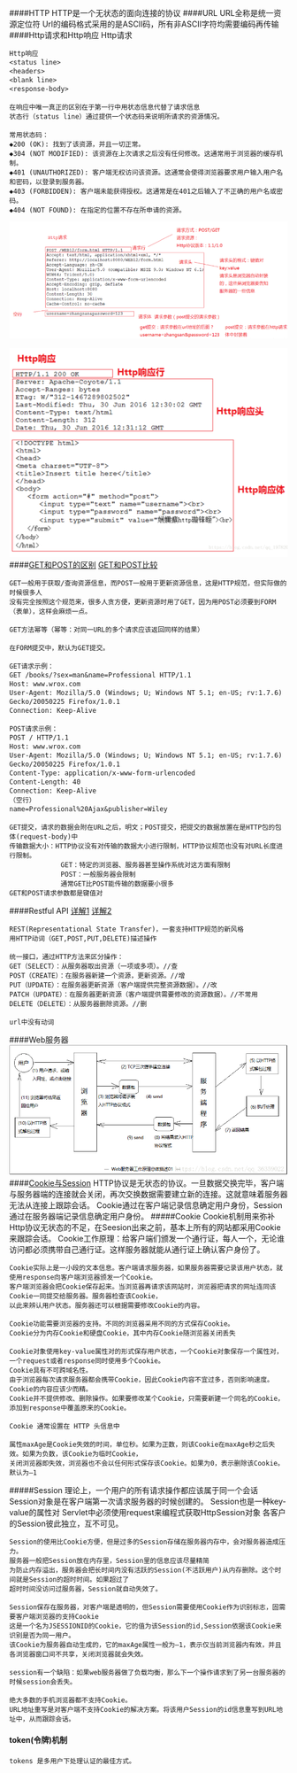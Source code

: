####HTTP
    HTTP是一个无状态的面向连接的协议
####URL
    URL全称是统一资源定位符
    Url的编码格式采用的是ASCII码，所有非ASCII字符均需要编码再传输
####Http请求和Http响应
    Http请求
    <request line>
    <headers>
    <blank line>
    <request-body>
    
    Http响应
    <status line>
    <headers>
    <blank line>
    <response-body>
    
    在响应中唯一真正的区别在于第一行中用状态信息代替了请求信息
    状态行（status line）通过提供一个状态码来说明所请求的资源情况。 

    常用状态码：    
    ◆200 (OK): 找到了该资源，并且一切正常。
    ◆304 (NOT MODIFIED): 该资源在上次请求之后没有任何修改。这通常用于浏览器的缓存机制。
    ◆401 (UNAUTHORIZED): 客户端无权访问该资源。这通常会使得浏览器要求用户输入用户名和密码，以登录到服务器。
    ◆403 (FORBIDDEN): 客户端未能获得授权。这通常是在401之后输入了不正确的用户名或密码。
    ◆404 (NOT FOUND): 在指定的位置不存在所申请的资源。
   ![](图解http请求.png)
   
   ![](图解http响应.png)
####[GET和POST的区别](https://blog.csdn.net/gideal_wang/article/details/4316691)
[GET和POST比较](https://www.w3school.com.cn/tags/html_ref_httpmethods.asp)

    GET一般用于获取/查询资源信息，而POST一般用于更新资源信息，这是HTTP规范，但实际做的时候很多人
    没有完全按照这个规范来，很多人贪方便，更新资源时用了GET，因为用POST必须要到FORM（表单），这样会麻烦一点。
    
    GET方法幂等（幂等：对同一URL的多个请求应该返回同样的结果）
    
    在FORM提交中，默认为GET提交。
    
    GET请求示例：
    GET /books/?sex=man&name=Professional HTTP/1.1
    Host: www.wrox.com
    User-Agent: Mozilla/5.0 (Windows; U; Windows NT 5.1; en-US; rv:1.7.6)
    Gecko/20050225 Firefox/1.0.1
    Connection: Keep-Alive
    
    POST请求示例：
    POST / HTTP/1.1
    Host: www.wrox.com
    User-Agent: Mozilla/5.0 (Windows; U; Windows NT 5.1; en-US; rv:1.7.6)
    Gecko/20050225 Firefox/1.0.1
    Content-Type: application/x-www-form-urlencoded
    Content-Length: 40
    Connection: Keep-Alive
    （空行）
    name=Professional%20Ajax&publisher=Wiley
    
    GET提交，请求的数据会附在URL之后，明文；POST提交，把提交的数据放置在是HTTP包的包体(request-body)中
    传输数据大小：HTTP协议没有对传输的数据大小进行限制，HTTP协议规范也没有对URL长度进行限制。
                 GET：特定的浏览器、服务器甚至操作系统对这方面有限制
                 POST：一般服务器会限制
                 通常GET比POST能传输的数据要小很多
    GET和POST请求参数都是键值对
####Restful API
[详解1](https://blog.csdn.net/hjc1984117/article/details/77334616)
[详解2](https://blog.csdn.net/qq_21383435/article/details/80032375)

    REST(Representational State Transfer)，一套支持HTTP规范的新风格
    用HTTP动词（GET,POST,PUT,DELETE)描述操作
    
    统一接口，通过HTTP方法来区分操作：
    GET（SELECT）：从服务器取出资源（一项或多项）。//查
    POST（CREATE）：在服务器新建一个资源，更新资源。//增
    PUT（UPDATE）：在服务器更新资源（客户端提供完整资源数据）。//改
    PATCH（UPDATE）：在服务器更新资源（客户端提供需要修改的资源数据）。//不常用
    DELETE（DELETE）：从服务器删除资源。//删
    
    url中没有动词
####Web服务器
   ![](Web服务器工作原理.png)
####[Cookie与Session](https://blog.csdn.net/fangaoxin/article/details/6952954)
    HTTP协议是无状态的协议。一旦数据交换完毕，客户端与服务器端的连接就会关闭，再次交换数据需要建立新的连接。这就意味着服务器无法从连接上跟踪会话。
    Cookie通过在客户端记录信息确定用户身份，Session通过在服务器端记录信息确定用户身份。
#####Cookie
    Cookie机制用来弥补Http协议无状态的不足，在Seesion出来之前，基本上所有的网站都采用Cookie来跟踪会话。
    Cookie工作原理：给客户端们颁发一个通行证，每人一个，无论谁访问都必须携带自己通行证。这样服务器就能从通行证上确认客户身份了。
    
    Cookie实际上是一小段的文本信息。客户端请求服务器，如果服务器需要记录该用户状态，就使用response向客户端浏览器颁发一个Cookie。
    客户端浏览器会把Cookie保存起来。当浏览器再请求该网站时，浏览器把请求的网址连同该Cookie一同提交给服务器。服务器检查该Cookie，
    以此来辨认用户状态。服务器还可以根据需要修改Cookie的内容。
    
    Cookie功能需要浏览器的支持。不同的浏览器采用不同的方式保存Cookie。
    Cookie分为内存Cookie和硬盘Cookie，其中内存Cookie随浏览器关闭丢失
    
    Cookie对象使用key-value属性对的形式保存用户状态，一个Cookie对象保存一个属性对，一个request或者response同时使用多个Cookie。
    Cookie具有不可跨域名性。
    由于浏览器每次请求服务器都会携带Cookie，因此Cookie内容不宜过多，否则影响速度。Cookie的内容应该少而精。
    Cookie并不提供修改、删除操作。如果要修改某个Cookie，只需要新建一个同名的Cookie，添加到response中覆盖原来的Cookie。
    
    Cookie 通常设置在 HTTP 头信息中
    
    属性maxAge是Cookie失效的时间，单位秒。如果为正数，则该Cookie在maxAge秒之后失效。如果为负数，该Cookie为临时Cookie，
    关闭浏览器即失效，浏览器也不会以任何形式保存该Cookie。如果为0，表示删除该Cookie。默认为–1
#####Session
    理论上，一个用户的所有请求操作都应该属于同一个会话
    Session对象是在客户端第一次请求服务器的时候创建的。
    Session也是一种key-value的属性对
    Servlet中必须使用request来编程式获取HttpSession对象
    各客户的Session彼此独立，互不可见。
    
    Session的使用比Cookie方便，但是过多的Session存储在服务器内存中，会对服务器造成压力。
    服务器一般把Session放在内存里，Session里的信息应该尽量精简
    为防止内存溢出，服务器会把长时间内没有活跃的Session(不活跃用户)从内存删除。这个时间就是Session的超时时间。如果超过了
    超时时间没访问过服务器，Session就自动失效了。
    
    Session保存在服务器，对客户端是透明的，但Session需要使用Cookie作为识别标志，固需要客户端浏览器的支持Cookie
    这是一个名为JSESSIONID的Cookie，它的值为该Session的id,Session依据该Cookie来识别是否为同一用户。
    该Cookie为服务器自动生成的，它的maxAge属性一般为–1，表示仅当前浏览器内有效，并且各浏览器窗口间不共享，关闭浏览器就会失效。
    
    session有一个缺陷：如果web服务器做了负载均衡，那么下一个操作请求到了另一台服务器的时候session会丢失。

    绝大多数的手机浏览器都不支持Cookie。
    URL地址重写是对客户端不支持Cookie的解决方案。将该用户Session的id信息重写到URL地址中，从而跟踪会话。
#### token(令牌)机制
    tokens 是多用户下处理认证的最佳方式。